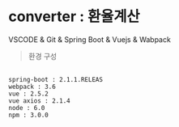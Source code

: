# converter : 환율계산
VSCODE &amp; Git &amp; Spring Boot &amp; Vuejs &amp; Wabpack

> 환경 구성
<pre>
  <code>
spring-boot : 2.1.1.RELEAS
webpack : 3.6
vue : 2.5.2
vue axios : 2.1.4
node : 6.0
npm : 3.0.0
  </code>
</pre>

